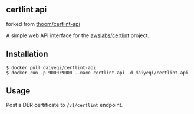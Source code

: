 ## certlint api

forked from [thoom/certlint-api](https://github.com/thoom/certlint-api)

A simple web API interface for the [awslabs/certlint](https://github.com/awslabs/certlint.git) project.


## Installation

```console
$ docker pull daiyeqi/certlint-api
$ docker run -p 9000:9000 --name certlint-api -d daiyeqi/certlint-api
```
## Usage

Post a DER certificate to `/v1/certlint` endpoint.
